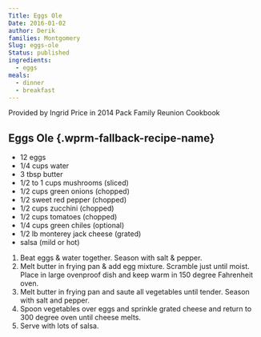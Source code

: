 ```yaml
---
Title: Eggs Ole
Date: 2016-01-02
author: Derik
families: Montgomery
Slug: eggs-ole
Status: published
ingredients:
  - eggs
meals:
  - dinner
  - breakfast
---
```


Provided by Ingrid Price in 2014 Pack Family Reunion Cookbook <!--WPRM Recipe 196-->

<div class="wprm-fallback-recipe">

Eggs Ole {.wprm-fallback-recipe-name}
--------

<div class="wprm-fallback-recipe-ingredients">

-   12 eggs
-   1/4 cups water
-   3 tbsp butter
-   1/2 to 1 cups mushrooms (sliced)
-   1/2 cups green onions (chopped)
-   1/2 sweet red pepper (chopped)
-   1/2 cups zucchini (chopped)
-   1/2 cups tomatoes (chopped)
-   1/4 cups green chiles (optional)
-   1/2 lb monterey jack cheese (grated)
-   salsa (mild or hot)

</div>

<div class="wprm-fallback-recipe-instructions">

1.  Beat eggs & water together. Season with salt & pepper.
2.  Melt butter in frying pan & add egg mixture. Scramble just until moist. Place in large ovenproof dish and keep warm in 150 degree Fahrenheit oven.
3.  Melt butter in frying pan and saute all vegetables until tender. Season with salt and pepper.
4.  Spoon vegetables over eggs and sprinkle grated cheese and return to 300 degree oven until cheese melts.
5.  Serve with lots of salsa.

</div>

<div class="wprm-fallback-recipe-notes">

</div>

</div>

<!--End WPRM Recipe-->
